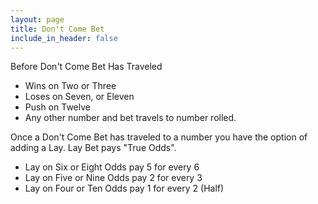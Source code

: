 ```yaml
---
layout: page
title: Don't Come Bet
include_in_header: false
---
```

Before Don't Come Bet Has Traveled

- Wins on Two or Three
- Loses on Seven, or Eleven
- Push on Twelve
- Any other number and bet travels to number rolled.

Once a Don't Come Bet has traveled to a number you have the option of adding a Lay. Lay Bet pays "True Odds".

- Lay on Six or Eight Odds pay 5 for every 6
- Lay on Five or Nine Odds pay 2 for every 3
- Lay on Four or Ten Odds pay 1 for every 2 (Half)

